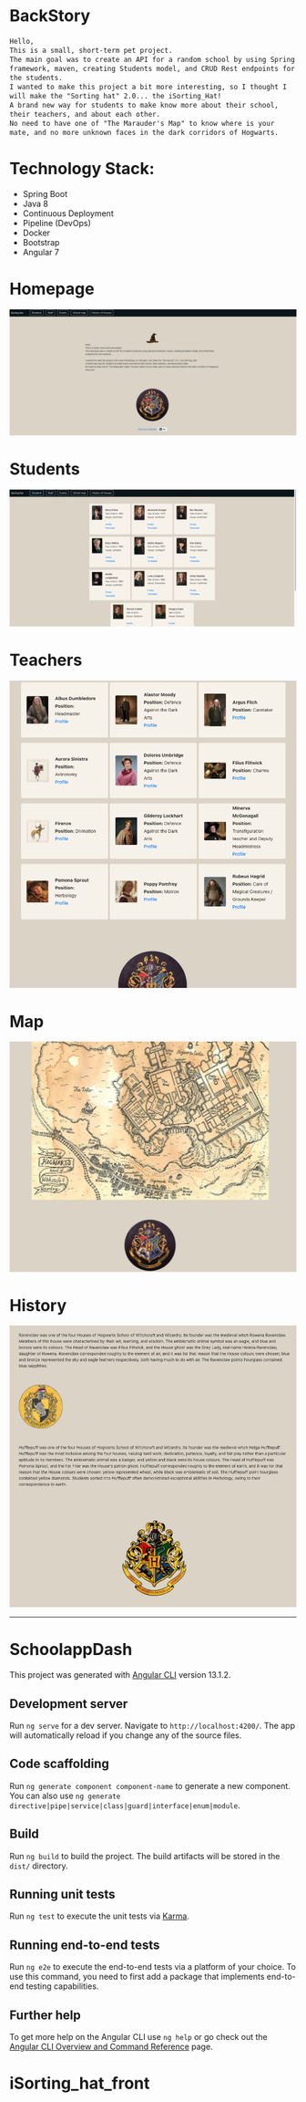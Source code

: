 # BackStory
    Hello, 
    This is a small, short-term pet project. 
    The main goal was to create an API for a random school by using Spring framework, maven, creating Students model, and CRUD Rest endpoints for the students.
    I wanted to make this project a bit more interesting, so I thought I will make the "Sorting hat" 2.0... the iSorting_Hat! 
    A brand new way for students to make know more about their school, their teachers, and about each other. 
    No need to have one of "The Marauder's Map" to know where is your mate, and no more unknown faces in the dark corridors of Hogwarts.

# Technology Stack:
- Spring Boot
- Java 8
- Continuous Deployment 
- Pipeline (DevOps)
- Docker
- Bootstrap
- Angular 7 

# Homepage
![alt text](img/home_page.png)   
# Students
![alt text](img/students.png)
# Teachers 
![alt text](img/teachers.png)   
# Map
![alt text](img/map.png)
# History
![alt text](img/house_story.png)   


------------------------------------------------------------------------------------------------------------------------
# SchoolappDash

This project was generated with [Angular CLI](https://github.com/angular/angular-cli) version 13.1.2.

## Development server

Run `ng serve` for a dev server. Navigate to `http://localhost:4200/`. The app will automatically reload if you change any of the source files.

## Code scaffolding

Run `ng generate component component-name` to generate a new component. You can also use `ng generate directive|pipe|service|class|guard|interface|enum|module`.

## Build

Run `ng build` to build the project. The build artifacts will be stored in the `dist/` directory.

## Running unit tests

Run `ng test` to execute the unit tests via [Karma](https://karma-runner.github.io).

## Running end-to-end tests

Run `ng e2e` to execute the end-to-end tests via a platform of your choice. To use this command, you need to first add a package that implements end-to-end testing capabilities.

## Further help

To get more help on the Angular CLI use `ng help` or go check out the [Angular CLI Overview and Command Reference](https://angular.io/cli) page.
# iSorting_hat_front
